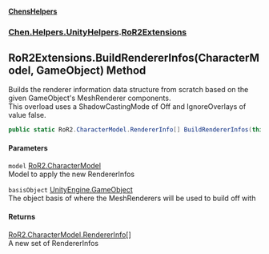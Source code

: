 
#### [ChensHelpers](index 'index')

### [Chen.Helpers.UnityHelpers](Chen_Helpers_UnityHelpers 'Chen.Helpers.UnityHelpers').[RoR2Extensions](Chen_Helpers_UnityHelpers_RoR2Extensions 'Chen.Helpers.UnityHelpers.RoR2Extensions')

## RoR2Extensions.BuildRendererInfos(CharacterModel, GameObject) Method
Builds the renderer information data structure from scratch based on the given GameObject's MeshRenderer components.  
This overload uses a ShadowCastingMode of Off and IgnoreOverlays of value false.  
```csharp
public static RoR2.CharacterModel.RendererInfo[] BuildRendererInfos(this RoR2.CharacterModel model, UnityEngine.GameObject basisObject);
```

#### Parameters
<a name='Chen_Helpers_UnityHelpers_RoR2Extensions_BuildRendererInfos(RoR2_CharacterModel_UnityEngine_GameObject)_model'></a>
`model` [RoR2.CharacterModel](https://docs.microsoft.com/en-us/dotnet/api/RoR2.CharacterModel 'RoR2.CharacterModel')  
Model to apply the new RendererInfos
  
<a name='Chen_Helpers_UnityHelpers_RoR2Extensions_BuildRendererInfos(RoR2_CharacterModel_UnityEngine_GameObject)_basisObject'></a>
`basisObject` [UnityEngine.GameObject](https://docs.microsoft.com/en-us/dotnet/api/UnityEngine.GameObject 'UnityEngine.GameObject')  
The object basis of where the MeshRenderers will be used to build off with
  

#### Returns
[RoR2.CharacterModel.RendererInfo](https://docs.microsoft.com/en-us/dotnet/api/RoR2.CharacterModel.RendererInfo 'RoR2.CharacterModel.RendererInfo')[[]](https://docs.microsoft.com/en-us/dotnet/api/System.Array 'System.Array')  
A new set of RendererInfos
